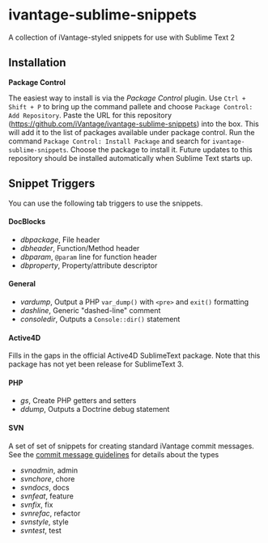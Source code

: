 ivantage-sublime-snippets
=========================

A collection of iVantage-styled snippets for use with Sublime Text 2

## Installation

**Package Control**

The easiest way to install is via the *Package Control* plugin. Use `Ctrl + Shift + P` to bring up the command pallete and
choose `Package Control: Add Repository`. Paste the URL for this repository (https://github.com/iVantage/ivantage-sublime-snippets) into the box.
This will add it to the list of packages available under package control. Run the command `Package Control: Install Package` and search
for `ivantage-sublime-snippets`. Choose the package to install it. Future updates to this repository should be installed automatically
when Sublime Text starts up.

## Snippet Triggers

You can use the following tab triggers to use the snippets.

#### DocBlocks

- *dbpackage*,  File header
- *dbheader*,   Function/Method header
- *dbparam*,    `@param` line for function header
- *dbproperty*, Property/attribute descriptor

#### General

- *vardump*,	Output a PHP `var_dump()` with `<pre>` and `exit()` formatting
- *dashline*,	Generic "dashed-line" comment
- *consoledir*,	Outputs a `Console::dir()` statement

#### Active4D

Fills in the gaps in the official Active4D SublimeText package. Note that this
package has not yet been release for SublimeText 3.

#### PHP

- *gs*,	Create PHP getters and setters
- *ddump*, Outputs a Doctrine debug statement

#### SVN

A set of set of snippets for creating standard iVantage commit messages.
See the [commit message guidelines](https://github.com/iVantage/Contribution-Guidelines#commit-message-guidelines)
for details about the types

- *svnadmin*, admin
- *svnchore*, chore
- *svndocs*, docs
- *svnfeat*, feature
- *svnfix*, fix
- *svnrefac*, refactor
- *svnstyle*, style
- *svntest*, test
